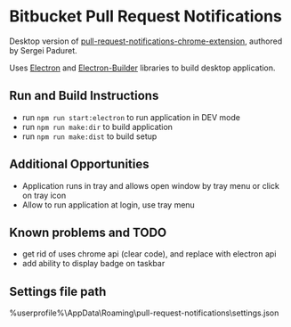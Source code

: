 # Bitbucket Pull Request Notifications

Desktop version of [pull-request-notifications-chrome-extension](https://github.com/spaduret/pull-request-notifications), authored by Sergei Paduret. 

Uses [Electron](https://www.electronjs.org/) and [Electron-Builder](https://www.electron.build/) libraries to build desktop application. 

## Run and Build Instructions

- run `npm run start:electron` to run application in DEV mode
- run `npm run make:dir` to build application 
- run `npm run make:dist` to build setup 

## Additional Opportunities
- Application runs in tray and allows open window by tray menu or click on tray icon
- Allow to run application at login, use tray menu

## Known problems and TODO
- get rid of uses chrome api (clear code), and replace with electron api
- add ability to display badge on taskbar

## Settings file path 
%userprofile%\AppData\Roaming\pull-request-notifications\settings.json

